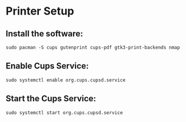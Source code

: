 # Printer Setup

## Install the software:

```console
sudo pacman -S cups gutenprint cups-pdf gtk3-print-backends nmap 
```

## Enable Cups Service: 

```console
sudo systemctl enable org.cups.cupsd.service 
```

## Start the Cups Service: 

```console
sudo systemctl start org.cups.cupsd.service 
```